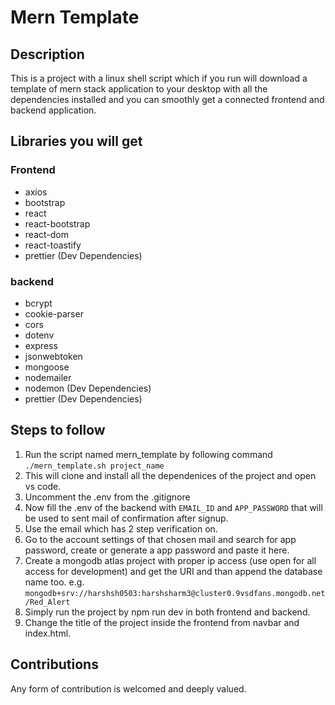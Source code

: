 # Mern Template

## Description

This is a project with a linux shell script which if you run will download a template of mern stack application to your desktop with all the dependencies installed and you can smoothly get a connected frontend and backend application.

## Libraries you will get

### Frontend

-   axios
-   bootstrap
-   react
-   react-bootstrap
-   react-dom
-   react-toastify
-   prettier (Dev Dependencies)

### backend

-   bcrypt
-   cookie-parser
-   cors
-   dotenv
-   express
-   jsonwebtoken
-   mongoose
-   nodemailer
-   nodemon (Dev Dependencies)
-   prettier (Dev Dependencies)

## Steps to follow

1. Run the script named mern_template by following command `./mern_template.sh project_name`
2. This will clone and install all the dependenices of the project and open vs code.
3. Uncomment the .env from the .gitignore
4. Now fill the .env of the backend with `EMAIL_ID` and `APP_PASSWORD` that will be used to sent mail of confirmation after signup.
5. Use the email which has 2 step verification on.
6. Go to the account settings of that chosen mail and search for app password, create or generate a app password and paste it here.
7. Create a mongodb atlas project with proper ip access (use open for all access for development) and get the URI and than append the database name too. e.g. `mongodb+srv://harshsh0503:harshsharm3@cluster0.9vsdfans.mongodb.net/Red_Alert`
8. Simply run the project by npm run dev in both frontend and backend.
9. Change the title of the project inside the frontend from navbar and index.html.

## Contributions

Any form of contribution is welcomed and deeply valued.
